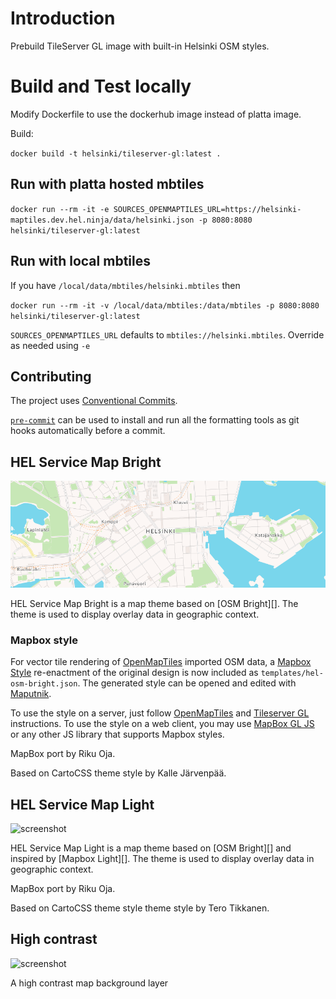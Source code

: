 # Introduction

Prebuild TileServer GL image with built-in Helsinki OSM styles.

# Build and Test locally

Modify Dockerfile to use the dockerhub image instead of platta image.

Build:

`docker build -t helsinki/tileserver-gl:latest .`

## Run with platta hosted mbtiles

`docker run --rm -it -e SOURCES_OPENMAPTILES_URL=https://helsinki-maptiles.dev.hel.ninja/data/helsinki.json -p 8080:8080 helsinki/tileserver-gl:latest`

## Run with local mbtiles

If you have `/local/data/mbtiles/helsinki.mbtiles` then

`docker run --rm -it -v /local/data/mbtiles:/data/mbtiles -p 8080:8080 helsinki/tileserver-gl:latest`

`SOURCES_OPENMAPTILES_URL` defaults to `mbtiles://helsinki.mbtiles`. Override as needed using `-e`


## Contributing

The project uses [Conventional Commits](https://www.conventionalcommits.org/en/v1.0.0/).

[`pre-commit`](https://pre-commit.com/) can be used to install and
run all the formatting tools as git hooks automatically before a
commit.


## HEL Service Map Bright

![screenshot](https://raw.githubusercontent.com/city-of-helsinki/hel-osm-bright/master/screenshot.png)

HEL Service Map Bright is a map theme based on [OSM Bright][].
The theme is used to display overlay data in geographic context.

### Mapbox style

For vector tile rendering of [OpenMapTiles][] imported OSM data, a [Mapbox Style][] re-enactment of the
original design is now included as `templates/hel-osm-bright.json`. The generated style can be opened
and edited with [Maputnik][].

[OpenMapTiles]: https://github.com/openmaptiles/openmaptiles
[MapBox Style]: https://docs.mapbox.com/mapbox-gl-js/style-spec/
[Maputnik]: https://maputnik.github.io/
[Tileserver GL]: https://github.com/klokantech/tileserver-gl
[MapBox GL JS]: https://openmaptiles.org/docs/website/mapbox-gl-js/

To use the style on a server, just follow [OpenMapTiles][] and [Tileserver GL][] instructions. To use the
style on a web client, you may use [MapBox GL JS][] or any other JS library that supports Mapbox styles.

MapBox port by Riku Oja.

Based on CartoCSS theme style by Kalle Järvenpää.


## HEL Service Map Light

![screenshot](https://raw.githubusercontent.com/city-of-helsinki/hel-service-map-light/master/screenshot.png)

HEL Service Map Light is a map theme based on [OSM Bright][] and inspired by [Mapbox Light][].
The theme is used to display overlay data in geographic context.

MapBox port by Riku Oja.

Based on CartoCSS theme style theme style by Tero Tikkanen.

## High contrast

![screenshot](https://raw.githubusercontent.com/City-of-Turku/high-contrast-map-layer/refs/heads/master/screenshot-2.png)

A high contrast map background layer
